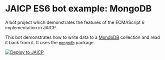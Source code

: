 # JAICP ES6 bot example: MongoDB

A bot project which demonstrates the features of the ECMAScript 6 implementation in JAICP.

This bot demonstrates how to write data to a [MondoDB](https://www.mongodb.com/) collection and read it back from it.
It uses the [`mongodb`](https://www.npmjs.com/package/mongodb) package.

[![Deploy to JAICP](https://just-ai.com/img/deploy-to-jaicp.svg)](https://app.jaicp.com/project-create/jaicp/external)
